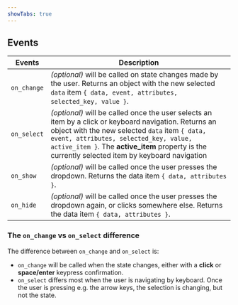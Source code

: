 ```yaml
---
showTabs: true
---
```


## Events

| Events      | Description                                                                                                                                                                                                                                                                                          |
| ----------- | ---------------------------------------------------------------------------------------------------------------------------------------------------------------------------------------------------------------------------------------------------------------------------------------------------- |
| `on_change` | _(optional)_ will be called on state changes made by the user. Returns an object with the new selected `data` item `{ data, event, attributes, selected_key, value }`.                                                                                                                               |
| `on_select` | _(optional)_ will be called once the user selects an item by a click or keyboard navigation. Returns an object with the new selected `data` item `{ data, event, attributes, selected_key, value, active_item }`. The **active_item** property is the currently selected item by keyboard navigation |
| `on_show`   | _(optional)_ will be called once the user presses the dropdown. Returns the data item `{ data, attributes }`.                                                                                                                                                                                        |
| `on_hide`   | _(optional)_ will be called once the user presses the dropdown again, or clicks somewhere else. Returns the data item `{ data, attributes }`.                                                                                                                                                        |

### The `on_change` vs `on_select` difference

The difference between `on_change` and `on_select` is:

- `on_change` will be called when the state changes, either with a **click** or **space/enter** keypress confirmation.
- `on_select` differs most when the user is navigating by keyboard. Once the user is pressing e.g. the arrow keys, the selection is changing, but not the state.
